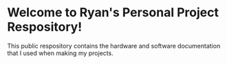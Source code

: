# Welcome to Ryan's Personal Project Respository!

This public respository contains the hardware and software documentation that I used when making my projects.

